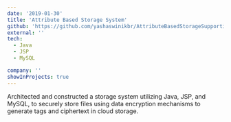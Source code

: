 ```yaml
---
date: '2019-01-30'
title: 'Attribute Based Storage System'
github: 'https://github.com/yashaswinikbr/AttributeBasedStorageSupportingSecureDeduplicationofEncryptedDataInCloud.git'
external: ''
tech:
  - Java
  - JSP
  - MySQL

company: ''
showInProjects: true
---
```


Architected and constructed a storage system utilizing Java, JSP, and MySQL, to securely store files using data encryption mechanisms to generate tags and ciphertext in cloud storage.


